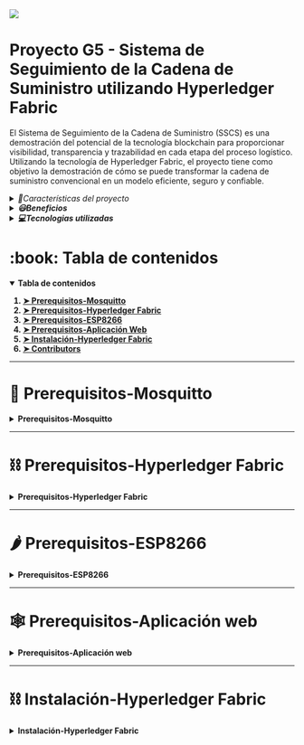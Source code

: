 <!-- Logo -->
<div>
  <img src="https://github.com/tpII/2023-G5-BLOCKCHAIN/assets/47442578/d5328f24-f606-41b5-97ea-98c57fc38ca9">
</div>

<!-- Titulo del proyecto -->
# Proyecto G5 - Sistema de Seguimiento de la Cadena de Suministro utilizando Hyperledger Fabric

<!-- Descripción del proyecto -->
El Sistema de Seguimiento de la Cadena de Suministro (SSCS) es una demostración del potencial de la tecnología blockchain para proporcionar visibilidad, transparencia y trazabilidad en cada etapa del proceso logístico. Utilizando la tecnología de Hyperledger Fabric, el proyecto tiene como objetivo la demostración de cómo se puede transformar la cadena de suministro convencional en un modelo eficiente, seguro y confiable.

<details>
  <summary><i>🌠Características del proyecto</i></summary>
  <ol>
    <li><b>Transparencia total<b></li>
    <p>Utiliza la tecnología blockchain para mantener un registro transparente e inmutable de todas las transacciones en la cadena de suministro.</p>
    <li>Trazabilidad garantizada</li>
    <p>Proporciona una trazabilidad completa desde la creación de un producto hasta su entrega al cliente final, permitiendo un seguimiento detallado del mismo.</p>
    <li>Roles especificos</li>
    <p>Define roles específicos como Productor, Transportador y Cliente, cada uno con permisos y accesos adaptados a sus funciones respectivas.</p>
    <li>Gestión de assets</li>
    <p>Permite a los distintos agentes crear nuevos productos, actualizar información relevante y transferir la propiedad de manera segura a lo largo de la cadena de suministro.</p>
    <li>Verificación del cliente</li>
    <p>Ofrece al cliente la posibilidad de trazar la procedencia y la calidad de los productos que adquieren.</p>
  </ol>
</details>

<details>
  <summary><i>😃Beneficios</i></summary>
  <ol>
    <li>Confianza del consumidor</li>
    <p>Incremento de la confianza del cliente al ofrecer información transparente y detallada sobre cada producto.</p>
    <li>Eficiencia operativa</li>
    <p>Optimización de la cadena de suministro al eliminar redundancias y mejorar la coordinación entre los actores involucrados.</p>
    <li>Reducción de fraudes</li>
    <p>Minimización de fraudes y prácticas deshonestas mediante la verificación transparente de cada transacción.</p>
    <li>Cumplimiento normativo</li>
    <p>Cumplimiento efectivo de regulaciones y estándares de la industria mediante la documentación detallada y precisa.</p>
  </ol>
</details>

<details>
  <summary><i>💻Tecnologias utilizadas</i></summary>
  <ol>
    <li>Aplicación web</li>
    <ul>
      <li>Flask: framework de desarrollo web en Python para la construcción del servidor web</li>
      <li>HTML, CSS y JS: fundamentales para la creación de la interfaz de usuario, ofreciendo una experiencia interactiva y atractiva.</li>
      <li>Bootstrap: empleado para el diseño responsivo y la mejora estética de la interfaz web.</li>
      <li>jQuery: facilita la manipulación del DOM y la interactividad en el lado del cliente.</li>
      <li>Leaflet: biblioteca de JavaScript para mapas interactivos, permitiendo la visualización geográfica de la cadena de suministro.</li>
      <li>WebSocket: protocolo de comunicación bidireccional que facilita la transmisión de datos en tiempo real entre el servidor y la aplicación web.</li>
      <li>MQTT: protocolo de mensajería ligero y eficiente, utilizado para la comunicación asincrónica entre la aplicación web y el dispositivo IoT.</li>
    </ul>
    <li>Dispositivo IoT ESP8266</li>
    <ul>
      <li>Biblioteca de WiFi: facilitan la conexión del ESP8266 a la red, permitiendo la comunicación con la aplicación web.</li>
      <li>Biblioteca de MQTT: protocolo utilizado para la comunicación entre los dispositivos IoT y el servidor, asegurando una transmisión de datos eficiente.</li>
      <li>Biblioteca de escaner RFID RC522: permite la identificación única de productos a lo largo de la cadena de suministro mediante tecnología de identificación por radiofrecuencia.</li>
      <li>Biblioteca de DHT11: sensor de temperatura y humedad utilizado para monitorear condiciones ambientales durante la cadena de suministro.</li>
    </ul>
    <li>Hyperledger Fabric</li>
    <ul>
      <li>Test-Network con 3 organizaciones: configuración de una red de prueba con tres organizaciones (una por cada agente), garantizando la simulación de un entorno empresarial diverso.</li>
      <li>Chaincode en TypeScript: lógica de contrato inteligente implementada en TypeScript, define las reglas y la lógica de negocio en la red blockchain. En esta demostración como asset principal se utilizo al modelo de un vino.</li>
      <li>API-REST en TypeScript: interfaz de programación de aplicaciones basada en el protocolo REST para facilitar la interacción entre la aplicación web y la red Hyperledger Fabric.</li>
    </ul>
    <li>Mosquitto</li>
    <ul>
      <li>Mosquitto: broker de MQTT de código abierto que facilita la implementación del protocolo MQTT en la arquitectura del proyecto. Actúa como intermediario entre el dispositivo IoT (ESP8266) y la aplicación web, asegurando la entrega eficiente de mensajes en la red.</li>
    </ul>
  </ol>
</details>

<!-- Tabla de contenidos -->
<h1 id="table-of-contents"> :book: Tabla de contenidos</h1>

<details open="open">
  <summary>Tabla de contenidos</summary>
  <ol>
    <li><a href="#prerequisites-mosquitto"> ➤ Prerequisitos-Mosquitto</a></li>
    <li><a href="#prerequisites-hyperledger-fabric"> ➤ Prerequisitos-Hyperledger Fabric</a></li>
    <li><a href="#prerequisites-esp8266"> ➤ Prerequisitos-ESP8266</a></li>
    <li><a href="#prerequisites-app-web"> ➤ Prerequisitos-Aplicación Web</a></li>
    <li><a href="#installation-hyperledger-fabric"> ➤ Instalación-Hyperledger Fabric</a></li>
    <li><a href="#contributors"> ➤ Contributors</a></li>
  </ol>
</details>

---

<!-- Prerequisitos MOSQUITTO -->
<h1 id="prerequisites-mosquitto"> 🦟 Prerequisitos-Mosquitto</h1>

<details>
  <summary>Prerequisitos-Mosquitto</summary>
  <p>La integración de Mosquitto en el proyecto SSCS añade una capa adicional de eficiencia y confiabilidad en la comunicación entre la aplicación web y el dispositivo IoT. Este broker MQTT gestiona la publicación y suscripción de mensajes, garantizando una transmisión de datos muy rápida.</p>

  <p>Para su instalación visitar la pagina web <a href="https://mosquitto.org/">https://mosquitto.org/</a>.</p>
</details>

---

<!-- Prerequisitos HYPERLEDGER FABRIC -->
<h1 id="prerequisites-hyperledger-fabric"> ⛓️ Prerequisitos-Hyperledger Fabric</h1>

<details>
  <summary>Prerequisitos-Hyperledger Fabric</summary>
  <p>Hyperledger Fabric es una tecnología blockchain empresarial que proporciona una plataforma robusta y segura para la gestión de assets y transacciones en la cadena de suministro. Gracias a sus características, como la capacidad de definir permisos y roles específicos, así como su enfoque modular, Hyperledger Fabric se convierte en una opción poderosa para garantizar la transparencia y la trazabilidad en proyectos como el SSCS.</p>

  <p>Se requieren las tecnologias listadas en <a href="https://hyperledger-fabric.readthedocs.io/en/release-2.5/prereqs.html">https://hyperledger-fabric.readthedocs.io/en/release-2.5/prereqs.html</a>, debe seguir las instrucciones de instalación de los prerequisitos dependiendo el sistema operativo que este utilizando.</p>

  <p>Adicionalmente debe tener instalado NPM y NodeJS en su última versión. <a href="https://nodejs.org/en">https://nodejs.org/en</a>.</p>
</details>

---

<!-- Prerequisitos ESP8266 -->
<h1 id="prerequisites-esp8266"> 🌶️ Prerequisitos-ESP8266</h1>

<details>
  <summary>Prerequisitos-ESP8266</summary>
  <p>Se requiere descargar el .ino contenido en <a href="https://github.com/tpII/2023-G5-BLOCKCHAIN/blob/main/TP2-ESCANER-RFID/TP2-ESCANER-RFID.ino">TP2-ESCANER-RFID</a>, configurarlo con los parametros de WiFi y broker MQTT correspondientes, configurar los pines de los sensores que se utilizan y finalmente cargar el programa al microcontrolador.</p>
</details>

---

<!-- Prerequisitos APLICACION WEB -->
<h1 id="prerequisites-app-web"> 🕸️ Prerequisitos-Aplicación web</h1>

<details>
  <summary>Prerequisitos-Aplicación web</summary>
  <p>Se requiere la última versión de python <a href="https://www.python.org/">https://www.python.org/</a>.</p>
  <p>Se requiere tener instalada la última versión de PostgreSQL <a href="https://www.postgresql.org/">https://www.postgresql.org/</a> configurada con una base de datos llamada supply-chain-platform (de preferencia).</p>
</details>

---

<!-- Instalación HYPERLEDGER FABRIC -->
<h1 id="installation-hyperledger-fabric"> ⛓️ Instalación-Hyperledger Fabric</h1>

<details>
  <summary>Instalación-Hyperledger Fabric</summary>
  <p>El directorio principal de Hyperledger Fabric es <a href="https://github.com/tpII/2023-G5-BLOCKCHAIN/tree/main/fabric-supply-chain">fabric-supply-chain</a>, estando allí, debe acceder al directorio test-network:</p>
  
  ```sh
  $ cd test-network
  ```

<p>Luego debe ejecutar el comando:</p>

```sh
$ ./network.sh up createChannel -c mychannel -ca -s couchdb
```

<p>Esto genera 2 organizaciones, cada una con un peer, un single raft ordering service y crea un canal llamado mychannel, donde une a los peers de las 2 organizaciones. Tambien crea una CA por cada organización.</p>

<p>Para este sistema se requieren 3 organizaciones, por lo tanto:</p>

```sh
$ cd addOrg3
$ ./addOrg3.sh up -c mychannel -ca -s couchdb
```

<p>Volver a la carpeta test-network y hacer el deploy del chaincode:</p>

```sh
$ cd ..
$ ./network.sh deployCC -ccn basic -ccp ../chaincode-typescript/ -ccl typescript
```

<p>Ahora se puede probar el chaincode, se pueden setear las variables para actuar como organización 1:</p>

```sh
export PATH=${PWD}/../bin:$PATH          # binarios
export FABRIC_CFG_PATH=$PWD/../config/   # config
# Environment variables for Org1
export CORE_PEER_TLS_ENABLED=true
export CORE_PEER_LOCALMSPID="Org1MSP"
export CORE_PEER_TLS_ROOTCERT_FILE=${PWD}/organizations/peerOrganizations/org1.example.com/peers/peer0.org1.example.com/tls/ca.crt
export CORE_PEER_MSPCONFIGPATH=${PWD}/organizations/peerOrganizations/org1.example.com/users/Admin@org1.example.com/msp
export CORE_PEER_ADDRESS=localhost:7051
```

<p>Para inicializar la ledger con assets precargados:</p>

```sh
peer chaincode invoke -o localhost:7050 --ordererTLSHostnameOverride orderer.example.com --tls --cafile "${PWD}/organizations/ordererOrganizations/example.com/orderers/orderer.example.com/msp/tlscacerts/tlsca.example.com-cert.pem" -C mychannel -n basic --peerAddresses localhost:7051 --tlsRootCertFiles "${PWD}/organizations/peerOrganizations/org1.example.com/peers/peer0.org1.example.com/tls/ca.crt" --peerAddresses localhost:9051 --tlsRootCertFiles "${PWD}/organizations/peerOrganizations/org2.example.com/peers/peer0.org2.example.com/tls/ca.crt" -c '{"function":"InitLedger","Args":[]}'
```

<p>Para obtener todos los assets:</p>

```sh
peer chaincode query -C mychannel -n basic -c '{"Args":["GetAllAssets"]}'
```

<p>Para crear un asset:</p>

```sh
peer chaincode invoke -o localhost:7050 --ordererTLSHostnameOverride orderer.example.com --tls --cafile "${PWD}/organizations/ordererOrganizations/example.com/orderers/orderer.example.com/msp/tlscacerts/tlsca.example.com-cert.pem" -C mychannel -n basic --peerAddresses localhost:7051 --tlsRootCertFiles "${PWD}/organizations/peerOrganizations/org1.example.com/peers/peer0.org1.example.com/tls/ca.crt" --peerAddresses localhost:9051 --tlsRootCertFiles "${PWD}/organizations/peerOrganizations/org2.example.com/peers/peer0.org2.example.com/tls/ca.crt" -c '{"Args":["CreateAsset","admin","wine6", "blanco", "Org1MSP", "2500", "52.9393", "42", "Las cabras", "2010", "52.9393", "52.9393"]}'
```

<h2>API REST</h2>

<p>Finalizadas las pruebas del chaincode se puede levantar el servidor API REST y el servidor REDIS (que se encarga de las colas de transacciones):</p>

</details>

